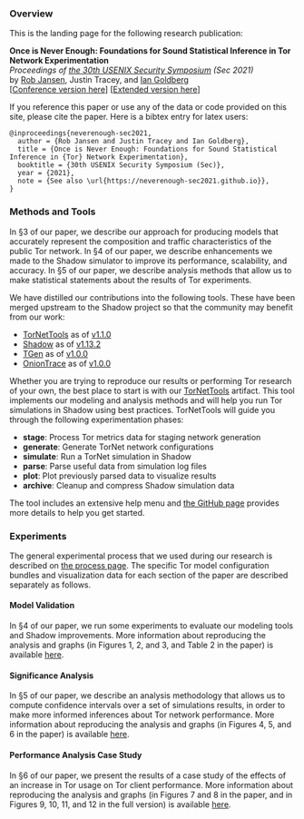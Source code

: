 ### Overview

This is the landing page for the following research publication:

**Once is Never Enough: Foundations for Sound Statistical Inference in Tor Network Experimentation**  
_Proceedings of [the 30th USENIX Security Symposium](https://www.usenix.org/conference/usenixsecurity21) (Sec 2021)_  
by [Rob Jansen](https://www.robgjansen.com), Justin Tracey, and [Ian Goldberg](https://cs.uwaterloo.ca/~iang)  
\[[Conference version here](https://www.robgjansen.com/publications/neverenough-sec2021.pdf)\] \[[Extended version here](https://arxiv.org/abs/2102.05196)\]

If you reference this paper or use any of the data or code provided on this site, please cite the paper. Here is a bibtex entry for latex users:

```
@inproceedings{neverenough-sec2021,
  author = {Rob Jansen and Justin Tracey and Ian Goldberg},
  title = {Once is Never Enough: Foundations for Sound Statistical Inference in {Tor} Network Experimentation},
  booktitle = {30th USENIX Security Symposium (Sec)},
  year = {2021},
  note = {See also \url{https://neverenough-sec2021.github.io}},
}
```

### Methods and Tools

In §3 of our paper, we describe our approach for producing models that accurately represent the composition and traffic characteristics of the public Tor network. In §4 of our paper, we describe enhancements we made to the Shadow simulator to improve its performance, scalability, and accuracy. In §5 of our paper, we describe analysis methods that allow us to make statistical statements about the results of Tor experiments.

We have distilled our contributions into the following tools. These have been merged upstream to the Shadow project so that the community may benefit from our work:

  - [TorNetTools](https://github.com/shadow/tornettools) as of [v1.1.0](https://github.com/shadow/tornettools/releases/tag/v1.1.0)
  - [Shadow](https://github.com/shadow/shadow) as of [v1.13.2](https://github.com/shadow/shadow/releases/tag/v1.13.2)
  - [TGen](https://github.com/shadow/tgen) as of [v1.0.0](https://github.com/shadow/tgen/releases/tag/v1.0.0)
  - [OnionTrace](https://github.com/shadow/oniontrace) as of [v1.0.0](https://github.com/shadow/oniontrace/releases/tag/v1.0.0)

Whether you are trying to reproduce our results or performing Tor research of your own, the best place to start is with our [TorNetTools](https://github.com/shadow/tornettools) artifact. This tool implements our modeling and analysis methods and will help you run Tor simulations in Shadow using best practices. TorNetTools will guide you through the following experimentation phases:

  - **stage**:     Process Tor metrics data for staging network generation
  - **generate**:  Generate TorNet network configurations
  - **simulate**:  Run a TorNet simulation in Shadow
  - **parse**:     Parse useful data from simulation log files
  - **plot**:      Plot previously parsed data to visualize results
  - **archive**:   Cleanup and compress Shadow simulation data

The tool includes an extensive help menu and [the GitHub page](https://github.com/shadow/tornettools) provides more details to help you get started.

### Experiments

The general experimental process that we used during our research is described on [the process page](/process). The specific Tor model configuration bundles and visualization data for each section of the paper are described separately as follows.

#### Model Validation

In §4 of our paper, we run some experiments to evaluate our modeling tools and Shadow improvements. More information about reproducing the analysis and graphs (in Figures 1, 2, and 3, and Table 2 in the paper) is available [here](/model_validation).

#### Significance Analysis

In §5 of our paper, we describe an analysis methodology that allows us to compute confidence intervals over a set of simulations results, in order to make more informed inferences about Tor network performance. More information about reproducing the analysis and graphs (in Figures 4, 5, and 6 in the paper) is available [here](/significance_analysis).

#### Performance Analysis Case Study

In §6 of our paper, we present the results of a case study of the effects of an increase in Tor usage on Tor client performance. More information about reproducing the analysis and graphs (in Figures 7 and 8 in the paper, and in Figures 9, 10, 11, and 12 in the full version) is available [here](/performance_analysis).
